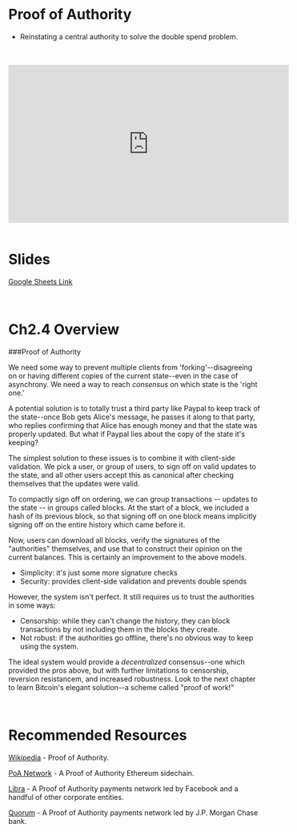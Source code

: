 <br />

# Proof of Authority
- Reinstating a central authority to solve the double spend problem.

<br />
<br />
<iframe
	width="560"
	height="315"
	src="https://www.youtube-nocookie.com/embed/Mj10HSEM5_8"
	frameborder="0"
	allow="accelerometer; autoplay; encrypted-media; gyroscope; picture-in-picture"
	allowfullscreen>
</iframe>
<br />
<br />


# Slides

[Google Sheets Link](https://docs.google.com/presentation/d/1H37bKXT1eTs2XEpT16UXfCYc0fys3SY-o8foogV1IVM/edit#slide=id.g4023786b63_0_0)

<br />

# Ch2.4 Overview

###Proof of Authority

We need some way to prevent multiple clients from 'forking'--disagreeing on or having different copies of the current state--even in the case of asynchrony. We need a way to reach *consensus* on which state is the 'right one.'

A potential solution is to totally trust a third party like Paypal to keep track of the state--once Bob gets Alice's message, he passes it along to that party, who replies confirming that Alice has enough money and that the state was properly updated.  But what if Paypal lies about the copy of the state it's keeping?

The simplest solution to these issues is to combine it with client-side validation. We pick a user, or group of users, to sign off on valid updates to the state, and all other users accept this as canonical after checking themselves that the updates were valid.

To compactly sign off on ordering, we can group transactions -- updates to the state -- in groups called blocks. At the start of a block, we included a hash of its previous block, so that signing off on one block means implicitly signing off on the entire history which came before it.

Now, users can download all blocks, verify the signatures of the "authorities" themselves, and use that to construct their opinion on the current balances.  This is certainly an improvement to the above models.
- Simplicity: it's just some more signature checks
- Security: provides client-side validation and prevents double spends

However, the system isn't perfect. It still requires us to trust the authorities in some ways:
- Censorship: while they can't change the history, they can block transactions by not including them in the blocks they create.
- Not robust: if the authorities go offline, there's no obvious way to keep using the system.

The ideal system would provide a *decentralized* consensus--one which provided the pros above, but with further limitations to censorship, reversion resistancem, and increased robustness. Look to the next chapter to learn Bitcoin's elegant solution--a scheme called "proof of work!"

<br />

# Recommended Resources

[Wikipedia](https://en.wikipedia.org/wiki/Proof_of_authority) - Proof of Authority.

[PoA Network](https://poa.network/) - A Proof of Authority Ethereum sidechain.

[Libra](https://libra.org/) - A Proof of Authority payments network led by Facebook and a handful of other corporate entities.

[Quorum](https://www.goquorum.com/) - A Proof of Authority payments network led by J.P. Morgan Chase bank.

<br />

